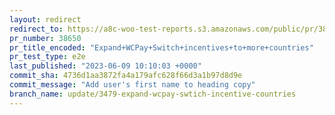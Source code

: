 ```yaml
---
layout: redirect
redirect_to: https://a8c-woo-test-reports.s3.amazonaws.com/public/pr/38650/e2e/index.html
pr_number: 38650
pr_title_encoded: "Expand+WCPay+Switch+incentives+to+more+countries"
pr_test_type: e2e
last_published: "2023-06-09 10:10:03 +0000"
commit_sha: 4736d1aa3872fa4a179afc628f66d3a1b97d8d9e
commit_message: "Add user's first name to heading copy"
branch_name: update/3479-expand-wcpay-swtich-incentive-countries
---
```


